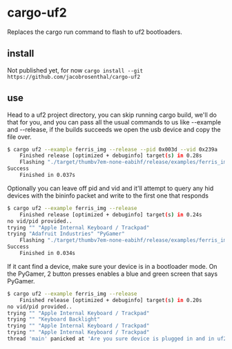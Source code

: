 # cargo-uf2
Replaces the cargo run command to flash to uf2 bootloaders.

## install
Not published yet, for now
`cargo install --git https://github.com/jacobrosenthal/cargo-uf2`

## use
Head to a uf2 project directory, you can skip running cargo build, we'll do that for you, and you can pass all the usual commands to us like --example and --release, if the builds succeeds we open the usb device and copy the file over.
```bash
$ cargo uf2 --example ferris_img --release --pid 0x003d --vid 0x239a
    Finished release [optimized + debuginfo] target(s) in 0.28s
    Flashing "./target/thumbv7em-none-eabihf/release/examples/ferris_img"
Success
    Finished in 0.037s
```
Optionally you can leave off pid and vid and it'll attempt to query any hid devices with the bininfo packet and write to the first one that responds
```bash
$ cargo uf2 --example ferris_img --release
    Finished release [optimized + debuginfo] target(s) in 0.24s
no vid/pid provided..
trying "" "Apple Internal Keyboard / Trackpad"
trying "Adafruit Industries" "PyGamer"
    Flashing "./target/thumbv7em-none-eabihf/release/examples/ferris_img"
Success
    Finished in 0.034s
```
If it cant find a device, make sure your device is in a bootloader mode. On the PyGamer, 2 button presses enables a blue and green screen that says PyGamer.
```bash
$ cargo uf2 --example ferris_img --release
    Finished release [optimized + debuginfo] target(s) in 0.20s
no vid/pid provided..
trying "" "Apple Internal Keyboard / Trackpad"
trying "" "Keyboard Backlight"
trying "" "Apple Internal Keyboard / Trackpad"
trying "" "Apple Internal Keyboard / Trackpad"
thread 'main' panicked at 'Are you sure device is plugged in and in uf2 mode?', src/libcore/option.rs:1166:5

```

